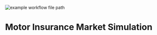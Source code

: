 ![example workflow file path](https://github.com/jsun31/motor-insurance-market-simulation/workflows/Python%application/badge.svg)
# Motor Insurance Market Simulation
